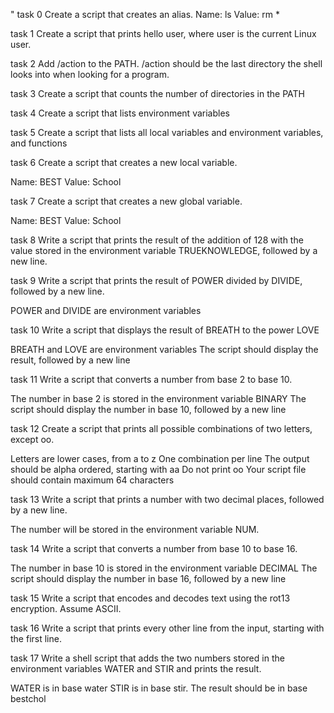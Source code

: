 "
task 0
Create a script that creates an alias. 
    Name: ls
    Value: rm *

task 1
Create a script that prints hello user, where user is the current Linux user.

task 2
Add /action to the PATH. /action should be the last directory the shell looks into when looking for a program.

task 3
Create a script that counts the number of directories in the PATH

task 4
Create a script that lists environment variables


task 5
Create a script that lists all local variables and environment variables, and functions

task 6
Create a script that creates a new local variable.

Name: BEST
Value: School

task 7
Create a script that creates a new global variable.

Name: BEST
Value: School

task 8
Write a script that prints the result of the addition of 128 with the value stored in the environment variable TRUEKNOWLEDGE, followed by a new line.

task 9
Write a script that prints the result of POWER divided by DIVIDE, followed by a new line.

POWER and DIVIDE are environment variables

task 10
Write a script that displays the result of BREATH to the power LOVE

BREATH and LOVE are environment variables
The script should display the result, followed by a new line


task 11
Write a script that converts a number from base 2 to base 10.

The number in base 2 is stored in the environment variable BINARY
The script should display the number in base 10, followed by a new line

task 12
Create a script that prints all possible combinations of two letters, except oo.

Letters are lower cases, from a to z
One combination per line
The output should be alpha ordered, starting with aa
Do not print oo
Your script file should contain maximum 64 characters

task 13
Write a script that prints a number with two decimal places, followed by a new line.

The number will be stored in the environment variable NUM.

task 14
Write a script that converts a number from base 10 to base 16.

The number in base 10 is stored in the environment variable DECIMAL
The script should display the number in base 16, followed by a new line

task 15
Write a script that encodes and decodes text using the rot13 encryption. Assume ASCII.

task 16
Write a script that prints every other line from the input, starting with the first line.

task 17
Write a shell script that adds the two numbers stored in the environment variables WATER and STIR and prints the result.

WATER is in base water
STIR is in base stir.
The result should be in base bestchol
